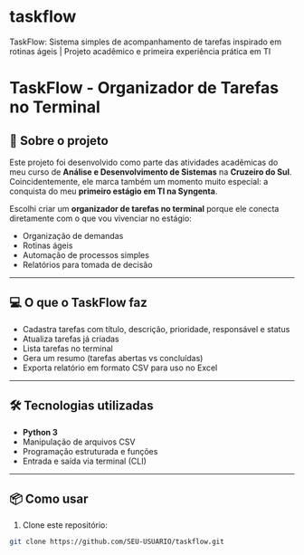 # taskflow
TaskFlow: Sistema simples de acompanhamento de tarefas inspirado em rotinas ágeis | Projeto acadêmico e primeira experiência prática em TI

# TaskFlow - Organizador de Tarefas no Terminal

## 🎯 Sobre o projeto
Este projeto foi desenvolvido como parte das atividades acadêmicas do meu curso de **Análise e Desenvolvimento de Sistemas** na **Cruzeiro do Sul**.  
Coincidentemente, ele marca também um momento muito especial: a conquista do meu **primeiro estágio em TI na Syngenta**.

Escolhi criar um **organizador de tarefas no terminal** porque ele conecta diretamente com o que vou vivenciar no estágio:  
- Organização de demandas  
- Rotinas ágeis  
- Automação de processos simples  
- Relatórios para tomada de decisão

---

## 💻 O que o TaskFlow faz
- Cadastra tarefas com título, descrição, prioridade, responsável e status  
- Atualiza tarefas já criadas  
- Lista tarefas no terminal  
- Gera um resumo (tarefas abertas vs concluídas)  
- Exporta relatório em formato CSV para uso no Excel

---

## 🛠 Tecnologias utilizadas
- **Python 3**  
- Manipulação de arquivos CSV  
- Programação estruturada e funções  
- Entrada e saída via terminal (CLI)

---

## 📦 Como usar
1. Clone este repositório:
```bash
git clone https://github.com/SEU-USUARIO/taskflow.git

